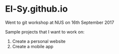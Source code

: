 # El-Sy.github.io

Went to git workshop at NUS on 16th September 2017

Sample projects that I want to work on:

1. Create a personal website
2. Create a mobile app